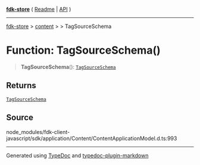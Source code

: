 [**fdk-store**](../../../README.md) ( [Readme](../../../README.md) \| [API](../../../API.md) )

---

[fdk-store](../../../API.md) > [content](../../README.md) > [<internal>](../README.md) > TagSourceSchema

# Function: TagSourceSchema()

> **TagSourceSchema**(): [`TagSourceSchema`](../type-aliases/type-alias.TagSourceSchema.md)

## Returns

[`TagSourceSchema`](../type-aliases/type-alias.TagSourceSchema.md)

## Source

node_modules/fdk-client-javascript/sdk/application/Content/ContentApplicationModel.d.ts:993

---

Generated using [TypeDoc](https://typedoc.org/) and [typedoc-plugin-markdown](https://www.npmjs.com/package/typedoc-plugin-markdown)
